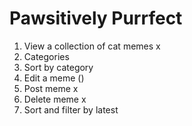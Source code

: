 # Pawsitively Purrfect

1. View a collection of cat memes x
1. Categories
1. Sort by category
1. Edit a meme ()
1. Post meme x
1. Delete meme x
1. Sort and filter by latest
